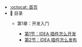- [:octocat: 首页](/README)
- :memo: 目录
   - 第1章：开发入门
   
       - [第1节：IDEA 插件怎么开发](/md/idea-plugin/2021-08-27-技术调研IDEA插件怎么开发.md)
       - [第2节：IDEA 插件怎么发布](/md/idea-plugin/2021-08-29-技术实践IDEA插件怎么发布.md)
   
   
